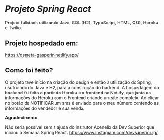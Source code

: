 # *Projeto Spring React*

Projeto fullstack utilizando Java, SQL (H2), TypeScript, HTML, CSS, Heroku e Twilio.

## Projeto hospedado em:

https://dsmeta-gasperin.netlify.app/

## Como foi feito?

O projeto teve início na criação do design e então a utilização do Spring, usufruindo do Java e H2, para a construção do backend. A hospedagem do backend foi feita a 
partir do Heroku e o frontend no Netlify, que junta as informações do Heroku com o Frontend criando um site completo. Ao clicar no botão de NOTIFICAR um sms é enviado 
para o meu número contendo as informações do vendedor e sua venda.

**Agradecimento**

Não seria possível sem a ajuda do instrutor Acenelio da Dev Superior que iniciou a Semana Spring React.
https://www.instagram.com/devsuperior.ig/
